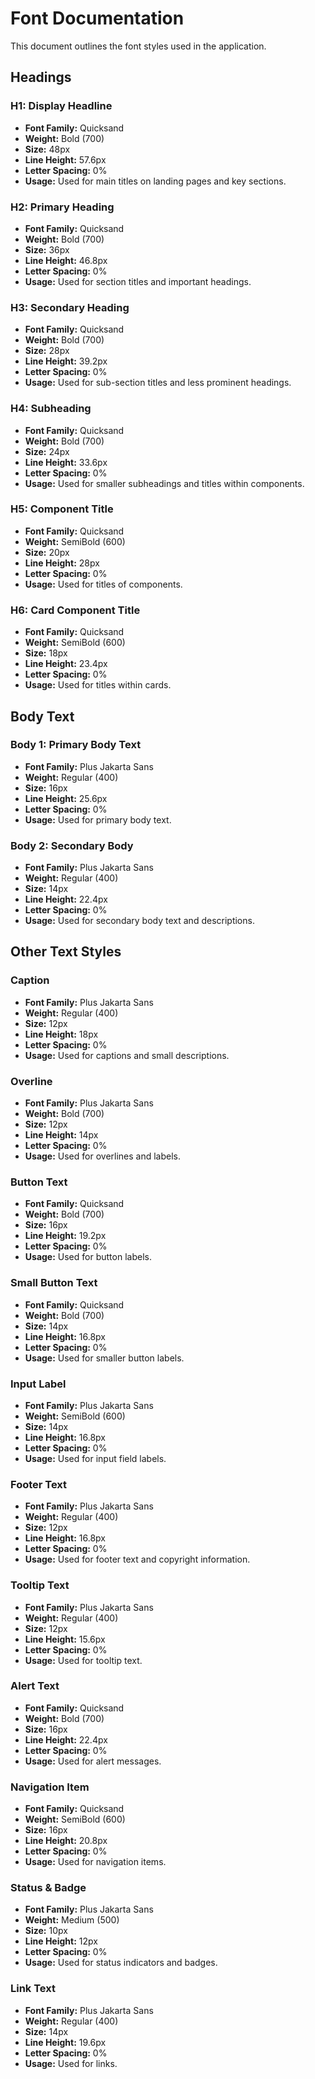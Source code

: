 # Font Documentation

This document outlines the font styles used in the application.

## Headings

### H1: Display Headline

*   **Font Family:** Quicksand
*   **Weight:** Bold (700)
*   **Size:** 48px
*   **Line Height:** 57.6px
*   **Letter Spacing:** 0%
*   **Usage:** Used for main titles on landing pages and key sections.

### H2: Primary Heading

*   **Font Family:** Quicksand
*   **Weight:** Bold (700)
*   **Size:** 36px
*   **Line Height:** 46.8px
*   **Letter Spacing:** 0%
*   **Usage:** Used for section titles and important headings.

### H3: Secondary Heading

*   **Font Family:** Quicksand
*   **Weight:** Bold (700)
*   **Size:** 28px
*   **Line Height:** 39.2px
*   **Letter Spacing:** 0%
*   **Usage:** Used for sub-section titles and less prominent headings.

### H4: Subheading

*   **Font Family:** Quicksand
*   **Weight:** Bold (700)
*   **Size:** 24px
*   **Line Height:** 33.6px
*   **Letter Spacing:** 0%
*   **Usage:** Used for smaller subheadings and titles within components.

### H5: Component Title

*   **Font Family:** Quicksand
*   **Weight:** SemiBold (600)
*   **Size:** 20px
*   **Line Height:** 28px
*   **Letter Spacing:** 0%
*   **Usage:** Used for titles of components.

### H6: Card Component Title

*   **Font Family:** Quicksand
*   **Weight:** SemiBold (600)
*   **Size:** 18px
*   **Line Height:** 23.4px
*   **Letter Spacing:** 0%
*   **Usage:** Used for titles within cards.

## Body Text

### Body 1: Primary Body Text

*   **Font Family:** Plus Jakarta Sans
*   **Weight:** Regular (400)
*   **Size:** 16px
*   **Line Height:** 25.6px
*   **Letter Spacing:** 0%
*   **Usage:** Used for primary body text.

### Body 2: Secondary Body

*   **Font Family:** Plus Jakarta Sans
*   **Weight:** Regular (400)
*   **Size:** 14px
*   **Line Height:** 22.4px
*   **Letter Spacing:** 0%
*   **Usage:** Used for secondary body text and descriptions.

## Other Text Styles

### Caption

*   **Font Family:** Plus Jakarta Sans
*   **Weight:** Regular (400)
*   **Size:** 12px
*   **Line Height:** 18px
*   **Letter Spacing:** 0%
*   **Usage:** Used for captions and small descriptions.

### Overline

*   **Font Family:** Plus Jakarta Sans
*   **Weight:** Bold (700)
*   **Size:** 12px
*   **Line Height:** 14px
*   **Letter Spacing:** 0%
*   **Usage:** Used for overlines and labels.

### Button Text

*   **Font Family:** Quicksand
*   **Weight:** Bold (700)
*   **Size:** 16px
*   **Line Height:** 19.2px
*   **Letter Spacing:** 0%
*   **Usage:** Used for button labels.

### Small Button Text

*   **Font Family:** Quicksand
*   **Weight:** Bold (700)
*   **Size:** 14px
*   **Line Height:** 16.8px
*   **Letter Spacing:** 0%
*   **Usage:** Used for smaller button labels.

### Input Label

*   **Font Family:** Plus Jakarta Sans
*   **Weight:** SemiBold (600)
*   **Size:** 14px
*   **Line Height:** 16.8px
*   **Letter Spacing:** 0%
*   **Usage:** Used for input field labels.

### Footer Text

*   **Font Family:** Plus Jakarta Sans
*   **Weight:** Regular (400)
*   **Size:** 12px
*   **Line Height:** 16.8px
*   **Letter Spacing:** 0%
*   **Usage:** Used for footer text and copyright information.

### Tooltip Text

*   **Font Family:** Plus Jakarta Sans
*   **Weight:** Regular (400)
*   **Size:** 12px
*   **Line Height:** 15.6px
*   **Letter Spacing:** 0%
*   **Usage:** Used for tooltip text.

### Alert Text

*   **Font Family:** Quicksand
*   **Weight:** Bold (700)
*   **Size:** 16px
*   **Line Height:** 22.4px
*   **Letter Spacing:** 0%
*   **Usage:** Used for alert messages.

### Navigation Item

*   **Font Family:** Quicksand
*   **Weight:** SemiBold (600)
*   **Size:** 16px
*   **Line Height:** 20.8px
*   **Letter Spacing:** 0%
*   **Usage:** Used for navigation items.

### Status & Badge

*   **Font Family:** Plus Jakarta Sans
*   **Weight:** Medium (500)
*   **Size:** 10px
*   **Line Height:** 12px
*   **Letter Spacing:** 0%
*   **Usage:** Used for status indicators and badges.

### Link Text

*   **Font Family:** Plus Jakarta Sans
*   **Weight:** Regular (400)
*   **Size:** 14px
*   **Line Height:** 19.6px
*   **Letter Spacing:** 0%
*   **Usage:** Used for links.